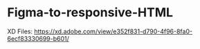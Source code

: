 # Figma-to-responsive-HTML

XD Files: https://xd.adobe.com/view/e352f831-d790-4f96-8fa0-6ecf83330699-b601/
